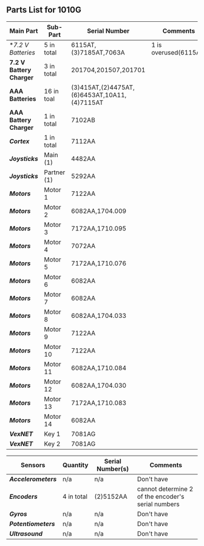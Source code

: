 ## Parts List for 1010G

Main Part                 | Sub-Part             |Serial Number                                | Comments
------------------------- | -------------------- | --------------------------------------------|                       -
**7.2 V Batteries*        |  5 in total          |6115AT,(3)7185AT,7063A                       | 1 is overused(6115AT)
**7.2 V Battery Charger** |  3 in total          |201704,201507,201701                         |
**AAA Batteries**         |  16 in toal          |(3)415AT,(2)4475AT,(6)6453AT,10A11,(4)7115AT |
**AAA Battery Charger**   |  1 in total          | 7102AB                                      |
**_Cortex_**              |  1 in total          | 7112AA                                      |  
**_Joysticks_**           | Main (1)             | 4482AA                                      |  
**_Joysticks_**           | Partner (1)          | 5292AA                                      |  
**_Motors_**              | Motor 1              | 7122AA                                      |   
**_Motors_**              | Motor 2              | 6082AA,1704.009                             | 
**_Motors_**              | Motor 3              | 7172AA,1710.095                             | 
**_Motors_**              | Motor 4              | 7072AA                                      | 
**_Motors_**              | Motor 5              | 7172AA,1710.076                             | 
**_Motors_**              | Motor 6              | 6082AA                                      | 
**_Motors_**              | Motor 7              | 6082AA                                      | 
**_Motors_**              | Motor 8              | 6082AA,1704.033                             | 
**_Motors_**              | Motor 9              | 7122AA                                      | 
**_Motors_**              | Motor 10             | 7122AA                                      | 
**_Motors_**              | Motor 11             | 6082AA,1710.084                             | 
**_Motors_**              | Motor 12             | 6082AA,1704.030                             | 
**_Motors_**              | Motor 13             | 7172AA,1710.083                             | 
**_Motors_**              | Motor 14             | 6082AA                                      | 
**_VexNET_**              | Key 1                | 7081AG                                      |  
**_VexNET_**              | Key 2                | 7081AG                    |                   


Sensors                | Quantity     | Serial Number(s)     | Comments
---------------------- | ------------ | -------------------- | --------------------
**_Accelerometers_**   |   n/a        |  n/a                 |  Don't have
**_Encoders_**         | 4 in total   |  (2)5152AA           | cannot determine 2 of the encoder's serial numbers          
**_Gyros_**            |   n/a        |  n/a                 |  Don't have
**_Potentiometers_**   |   n/a        |  n/a                 |  Don't have
**_Ultrasound_**       |   n/a        |  n/a                 |  Don't have

